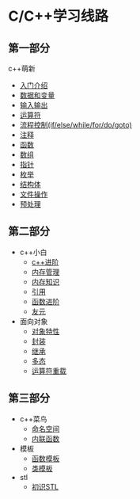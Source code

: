# C/C++学习线路
## 第一部分
c++萌新
- [入门介绍](./CandCPP/tree/main/CandCPP入门)
- [数据和变量](./CandCPP/tree/main/CandCpp基础数据变量)
- [输入输出](./CandCPP/tree/main/CandCpp标准输入输出)
- [运算符](./CandCPP/tree/main/CandCpp运算符)
- [流程控制(if/else/while/for/do/goto)](./CandCPP/tree/main/CandCpp流程控制)
- [注释](./注释/tree/main/注释规范)
- [函数](./CandCPP/tree/main/CandCpp函数)
- [数组](./CandCPP/tree/main/CandCpp数组)
- [指针](./CandCPP/tree/main/CandCpp指针)
- [枚举](./CandCPP/tree/main/CandCpp枚举)
- [结构体](./CandCPP/tree/main/CandCpp结构体)
- [文件操作](./CandCPP/tree/main/CandCpp文件操作)
- [预处理](./CandCPP/tree/main/CandCpp预处理)
## 第二部分
- c++小白
    - [c++进阶](./CandCPP/tree/main/cpp进阶)
    - [内存管理](./CandCPP/tree/main/cppnewdelete操作符)
    - [内存知识](./CandCPP/tree/main/CandCpp底层知识)
    - [引用](./CandCPP/tree/main/cpp引用)
    - [函数进阶](./CandCPP/tree/main/cpp函数进阶)
    - [友元](./CandCPP/tree/main/cpp友元)
- 面向对象
    - [对象特性](./CandCPP/tree/main/cpp对象特性)
    - [封装](./CandCPP/tree/main/cpp封装)
    - [继承](./CandCPP/tree/main/cpp继承)
    - [多态](./CandCPP/tree/main/cpp多态)
    - [运算符重载](./CandCPP/tree/main/cpp运算符重载)
## 第三部分
- c++菜鸟
    - [命名空间](./CandCPP/tree/main/cpp命名空间)
    - [内联函数](./CandCPP/tree/main/cpp内联函数)
- 模板
    - [函数模板](./CandCPP/tree/main/cpp进阶模板编程#函数模板)
    - [类模板](./CandCPP/tree/main/cpp进阶模板编程#类模板)
- stl
    - [初识STL](./CandCPP/tree/main/STL/STL初识)
